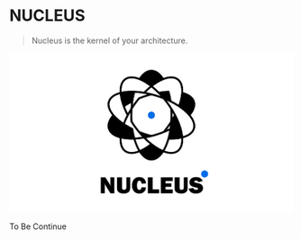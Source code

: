 # NUCLEUS

> Nucleus is the kernel of your architecture.

![nucleus](./images/nucleus.png)

To Be Continue
